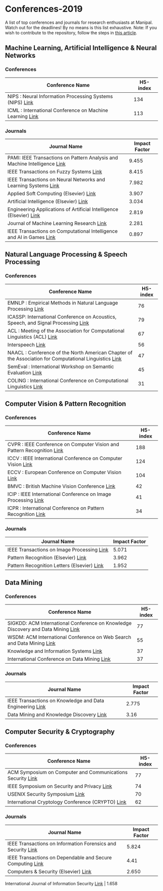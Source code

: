 # Conferences-2019
A list of top conferences and journals for research enthusiasts at Manipal. Watch out for the deadlines!
By no means is this list exhaustive.
Note: If you wish to contribute to the repository, follow the steps in [this article](https://codeburst.io/a-step-by-step-guide-to-making-your-first-github-contribution-5302260a2940).

## Machine Learning, Artificial Intelligence & Neural Networks 
### Conferences
Conference Name | H5-index
------------ | -------------
NIPS : Neural Information Processing Systems (NIPS) [Link](https://nips.cc/) | 134
ICML : International Conference on Machine Learning [Link](https://icml.cc/)	 | 113

### Journals
Journal Name | Impact Factor
------------ | -------------
PAMI: IEEE Transactions on Pattern Analysis and Machine Intelligence [Link](https://ieeexplore.ieee.org/xpl/RecentIssue.jsp?punumber=34) | 9.455
IEEE Transactions on Fuzzy Systems [Link](https://ieeexplore.ieee.org/xpl/RecentIssue.jsp?punumber=91) | 8.415
IEEE Transactions on Neural Networks and Learning Systems [Link](https://ieeexplore.ieee.org/xpl/RecentIssue.jsp?punumber=5962385)	 | 7.982
Applied Soft Computing (Elsevier) [Link](https://www.journals.elsevier.com/applied-soft-computing/) | 3.907
Artificial Intelligence (Elsevier) [Link](https://www.journals.elsevier.com/artificial-intelligence) | 3.034
Engineering Applications of Artificial Intelligence (Elsevier) [Link](https://www.journals.elsevier.com/engineering-applications-of-artificial-intelligence) | 2.819
Journal of Machine Learning Research [Link](http://www.jmlr.org/) | 2.281
IEEE Transactions on Computational Intelligence and AI in Games [Link](https://ieeexplore.ieee.org/xpl/RecentIssue.jsp?punumber=4804728)|0.897

                                                                                                          

## Natural Language Processing & Speech Processing
### Conferences
Conference Name | H5-index
------------ | -------------
EMNLP : Empirical Methods in Natural Language Processing [Link](https://www.emnlp-ijcnlp2019.org/) | 76
ICASSP: International Conference on Acoustics, Speech, and Signal Processing [Link](https://2019.ieeeicassp.org/) | 79
ACL : Meeting of the Association for Computational Linguistics (ACL) [Link](http://www.acl2019.org/EN/index.xhtml) | 67
Interspeech [Link](https://www.interspeech2019.org/) | 56
NAACL : Conference of the North American Chapter of the Association for Computational Linguistics [Link](https://naacl2019.org/) | 47
SemEval : International Workshop on Semantic Evaluation [Link](http://alt.qcri.org/semeval2019/) | 45
COLING : International Conference on Computational Linguistics [Link](http://coling2018.org/) | 31	


## Computer Vision & Pattern Recognition
### Conferences
Conference Name | H5-index
------------ | -------------
CVPR : IEEE Conference on Computer Vision and Pattern Recognition [Link](http://cvpr2019.thecvf.com/) | 188
ICCV : IEEE International Conference on Computer Vision [Link](http://iccv2019.thecvf.com/)| 124
ECCV : European Conference on Computer Vision [Link](https://link.springer.com/conference/eccv) | 104
BMVC : British Machine Vision Conference [Link](https://bmvc2019.org/) | 42
ICIP : IEEE International Conference on Image Processing [Link](http://2019.ieeeicip.org/) | 41	
ICPR : International Conference on Pattern Recognition [Link](http://www.icpr2018.net/) | 34

### Journals
Journal Name | Impact Factor
------------ | -------------
IEEE Transactions on Image Processing [Link](https://ieeexplore.ieee.org/xpl/RecentIssue.jsp?punumber=83) | 5.071
Pattern Recognition (Elsevier) [Link](https://www.journals.elsevier.com/pattern-recognition) | 3.962
Pattern Recognition Letters (Elsevier) [Link](https://www.journals.elsevier.com/pattern-recognition-letters) | 1.952
 

## Data Mining
### Conferences
Conference Name | H5-index
------------ | -------------
SIGKDD: ACM International Conference on Knowledge Discovery and Data Mining [Link](https://www.kdd.org/kdd2019)	| 77
WSDM: ACM International Conference on Web Search and Data Mining [Link](http://www.wsdm-conference.org/2019/) | 55
Knowledge and Information Systems	[Link](https://link.springer.com/journal/10115)	| 37
International Conference on Data Mining	 [Link](http://www.data-mining-forum.de/) | 37

### Journals
Journal Name | Impact Factor
------------ | -------------
IEEE Transactions on Knowledge and Data Engineering [Link](https://ieeexplore.ieee.org/xpl/RecentIssue.jsp?punumber=69) | 2.775
Data Mining and Knowledge Discovery [Link](https://link.springer.com/journal/10618) | 3.16


## Computer Security & Cryptography
### Conferences
Conference Name | H5-index
------------ | -------------
ACM Symposium on Computer and Communications Security	[Link](https://www.sigsac.org/ccs/CCS2018/papers/) | 77
IEEE Symposium on Security and Privacy	[Link](https://www.ieee-security.org/TC/SP2019/) | 74
USENIX Security Symposium [Link](https://www.usenix.org/conference/usenixsecurity19) | 70 
International Cryptology Conference (CRYPTO) [Link](https://crypto.iacr.org/2019/) | 62	
### Journals
Journal Name | Impact Factor
------------ | -------------
IEEE Transactions on Information Forensics and Security [Link](https://ieeexplore.ieee.org/xpl/RecentIssue.jsp?punumber=10206) | 5.824
IEEE Transactions on Dependable and Secure Computing [Link](https://ieeexplore.ieee.org/xpl/RecentIssue.jsp?punumber=8858) | 4.41
Computers & Security (Elsevier) [Link](https://www.journals.elsevier.com/computers-and-security) | 2.650

International Journal of Information Security [Link](https://www.springer.com/computer/security+and+cryptology/journal/10207) | 1.658




